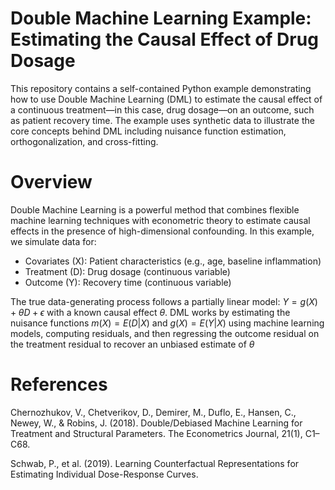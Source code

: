 # Double Machine Learning Example: Estimating the Causal Effect of Drug Dosage
This repository contains a self-contained Python example demonstrating how to use Double Machine Learning (DML) to estimate the causal effect of a continuous treatment—in this case, drug dosage—on an outcome, such as patient recovery time. The example uses synthetic data to illustrate the core concepts behind DML including nuisance function estimation, orthogonalization, and cross-fitting.

# Overview
Double Machine Learning is a powerful method that combines flexible machine learning techniques with econometric theory to estimate causal effects in the presence of high-dimensional confounding. In this example, we simulate data for:

* Covariates (X): Patient characteristics (e.g., age, baseline inflammation)
* Treatment (D): Drug dosage (continuous variable)
* Outcome (Y): Recovery time (continuous variable)

The true data-generating process follows a partially linear model:
$Y = g(X) + \theta D + \epsilon$
with a known causal effect $\theta$. DML works by estimating the nuisance functions $m(X) = E(D|X)$ and $g(X) = E(Y|X)$ using machine learning models, computing residuals, and then regressing the outcome residual on the treatment residual to recover an unbiased estimate of $\theta$

# References
Chernozhukov, V., Chetverikov, D., Demirer, M., Duflo, E., Hansen, C., Newey, W., & Robins, J. (2018). Double/Debiased Machine Learning for Treatment and Structural Parameters. The Econometrics Journal, 21(1), C1–C68. 

Schwab, P., et al. (2019). Learning Counterfactual Representations for Estimating Individual Dose-Response Curves.
  
